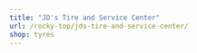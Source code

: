 ```yaml
---
title: "JD's Tire and Service Center"
url: /rocky-top/jds-tire-and-service-center/
shop: tyres
---
```


